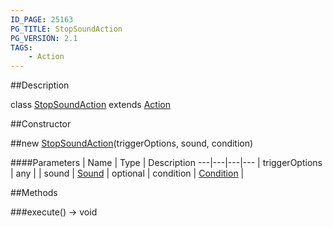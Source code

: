 ```yaml
---
ID_PAGE: 25163
PG_TITLE: StopSoundAction
PG_VERSION: 2.1
TAGS:
    - Action
---
```

##Description

class [StopSoundAction](/classes/2.2-alpha/StopSoundAction) extends [Action](/classes/2.2-alpha/Action)



##Constructor

##new [StopSoundAction](/classes/2.2-alpha/StopSoundAction)(triggerOptions, sound, condition)



####Parameters
 | Name | Type | Description
---|---|---|---
 | triggerOptions | any | 
 | sound | [Sound](/classes/2.2-alpha/Sound) | 
optional | condition | [Condition](/classes/2.2-alpha/Condition) | 

##Methods

###execute() &rarr; void


